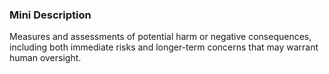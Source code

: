 ### Mini Description

Measures and assessments of potential harm or negative consequences, including both immediate risks and longer-term concerns that may warrant human oversight.
